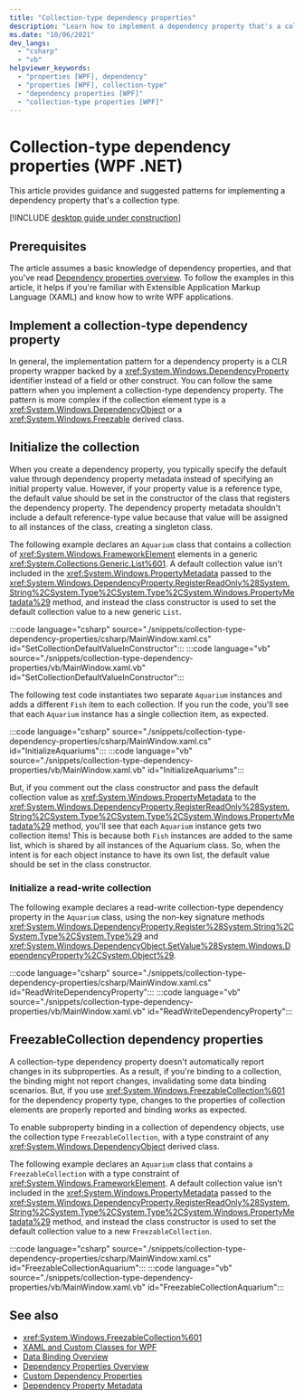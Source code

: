 ```yaml
---
title: "Collection-type dependency properties"
description: "Learn how to implement a dependency property that's a collection type and how to assign a default collection value."
ms.date: "10/06/2021"
dev_langs:
  - "csharp"
  - "vb"
helpviewer_keywords:
  - "properties [WPF], dependency"
  - "properties [WPF], collection-type"
  - "dependency properties [WPF]"
  - "collection-type properties [WPF]"
---
```

<!-- The acrolinx score was 96 on 10/07/2021-->

# Collection-type dependency properties (WPF .NET)

This article provides guidance and suggested patterns for implementing a dependency property that's a collection type.

[!INCLUDE [desktop guide under construction](../../includes/desktop-guide-preview-note.md)]

## Prerequisites

The article assumes a basic knowledge of dependency properties, and that you've read [Dependency properties overview](dependency-properties-overview.md). To follow the examples in this article, it helps if you're familiar with Extensible Application Markup Language (XAML) and know how to write WPF applications.

## Implement a collection-type dependency property

In general, the implementation pattern for a dependency property is a CLR property wrapper backed by a <xref:System.Windows.DependencyProperty> identifier instead of a field or other construct. You can follow the same pattern when you implement a collection-type dependency property. The pattern is more complex if the collection element type is a <xref:System.Windows.DependencyObject> or a <xref:System.Windows.Freezable> derived class.

## Initialize the collection

When you create a dependency property, you typically specify the default value through dependency property metadata instead of specifying an initial property value. However, if your property value is a reference type, the default value should be set in the constructor of the class that registers the dependency property. The dependency property metadata shouldn't include a default reference-type value because that value will be assigned to all instances of the class, creating a singleton class.

The following example declares an `Aquarium` class that contains a collection of <xref:System.Windows.FrameworkElement> elements in a generic <xref:System.Collections.Generic.List%601>. A default collection value isn't included in the <xref:System.Windows.PropertyMetadata> passed to the <xref:System.Windows.DependencyProperty.RegisterReadOnly%28System.String%2CSystem.Type%2CSystem.Type%2CSystem.Windows.PropertyMetadata%29> method, and instead the class constructor is used to set the default collection value to a new generic `List`.

:::code language="csharp" source="./snippets/collection-type-dependency-properties/csharp/MainWindow.xaml.cs" id="SetCollectionDefaultValueInConstructor":::
:::code language="vb" source="./snippets/collection-type-dependency-properties/vb/MainWindow.xaml.vb" id="SetCollectionDefaultValueInConstructor":::

The following test code instantiates two separate `Aquarium` instances and adds a different `Fish` item to each collection. If you run the code, you'll see that each `Aquarium` instance has a single collection item, as expected.

:::code language="csharp" source="./snippets/collection-type-dependency-properties/csharp/MainWindow.xaml.cs" id="InitializeAquariums":::
:::code language="vb" source="./snippets/collection-type-dependency-properties/vb/MainWindow.xaml.vb" id="InitializeAquariums":::

But, if you comment out the class constructor and pass the default collection value as <xref:System.Windows.PropertyMetadata> to the <xref:System.Windows.DependencyProperty.RegisterReadOnly%28System.String%2CSystem.Type%2CSystem.Type%2CSystem.Windows.PropertyMetadata%29> method, you'll see that each `Aquarium` instance gets two collection items! This is because both `Fish` instances are added to the same list, which is shared by all instances of the Aquarium class. So, when the intent is for each object instance to have its own list, the default value should be set in the class constructor.

### Initialize a read-write collection

The following example declares a read-write collection-type dependency property in the `Aquarium` class, using the non-key signature methods <xref:System.Windows.DependencyProperty.Register%28System.String%2CSystem.Type%2CSystem.Type%29> and <xref:System.Windows.DependencyObject.SetValue%28System.Windows.DependencyProperty%2CSystem.Object%29>.

:::code language="csharp" source="./snippets/collection-type-dependency-properties/csharp/MainWindow.xaml.cs" id="ReadWriteDependencyProperty":::
:::code language="vb" source="./snippets/collection-type-dependency-properties/vb/MainWindow.xaml.vb" id="ReadWriteDependencyProperty":::

## FreezableCollection dependency properties

A collection-type dependency property doesn't automatically report changes in its subproperties. As a result, if you're binding to a collection, the binding might not report changes, invalidating some data binding scenarios. But, if you use <xref:System.Windows.FreezableCollection%601> for the dependency property type, changes to the properties of collection elements are properly reported and binding works as expected.

To enable subproperty binding in a collection of dependency objects, use the collection type `FreezableCollection`, with a type constraint of any <xref:System.Windows.DependencyObject> derived class.

The following example declares an `Aquarium` class that contains a `FreezableCollection` with a type constraint of <xref:System.Windows.FrameworkElement>. A default collection value isn't included in the <xref:System.Windows.PropertyMetadata> passed to the <xref:System.Windows.DependencyProperty.RegisterReadOnly%28System.String%2CSystem.Type%2CSystem.Type%2CSystem.Windows.PropertyMetadata%29> method, and instead the class constructor is used to set the default collection value to a new `FreezableCollection`.

:::code language="csharp" source="./snippets/collection-type-dependency-properties/csharp/MainWindow.xaml.cs" id="FreezableCollectionAquarium":::
:::code language="vb" source="./snippets/collection-type-dependency-properties/vb/MainWindow.xaml.vb" id="FreezableCollectionAquarium":::

## See also

- <xref:System.Windows.FreezableCollection%601>
- [XAML and Custom Classes for WPF](/dotnet/desktop/wpf/advanced/xaml-and-custom-classes-for-wpf?view=netframeworkdesktop-4.8&preserve-view=true)
- [Data Binding Overview](../data/index.md)
- [Dependency Properties Overview](dependency-properties-overview.md)
- [Custom Dependency Properties](custom-dependency-properties.md)
- [Dependency Property Metadata](dependency-property-metadata.md)
